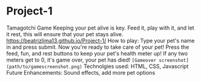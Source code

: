 # Project-1
Tamagotchi Game
Keeping your pet alive is key. Feed it, play with it, and let it rest, this will ensure that your pet stays alive.
https://beatrizlima13.github.io/Project-1/
How to play: Type your pet's name in and press submit. Now you're ready to take care of your pet! Press the feed, fun, and rest buttons to keep your pet's health meter up! If any two meters get to 0, it's game over, your pet has died!
`[Gameover screenshot](path/to/gamescreenshot.png)`
Technolgies used: HTML, CSS, Javascript
Future Enhancements: Sound effects, add more pet options
